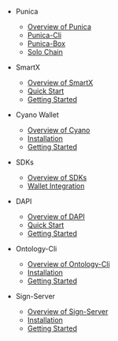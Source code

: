 - Punica
  - [Overview of Punica](docs-cn/Punica/punica.md)
  - [Punica-Cli](docs-cn/Punica/punica-cli.md)
  - [Punica-Box](docs-cn/Punica/punica-box.md)
  - [Solo Chain](docs-cn/Punica/solo-chain.md)

- SmartX
  - [Overview of SmartX](docs-cn/SmartX/overview.md)
  - [Quick Start](docs-cn/SignSmartXServer/quickstart.md)
  - [Getting Started](docs-cn/SmartX/getting-started.md)

- Cyano Wallet
  - [Overview of Cyano](docs-cn/Cyano/overview.md)
  - [Installation](docs-cn/Cyano/installation.md)
  - [Getting Started](docs-cn/Cyano/getting-started.md)

- SDKs
  - [Overview of SDKs](docs-cn/SDKs/SDKs.md)
  - [Wallet Integration](docs-cn/SDKs/wallet-intergration.md)

- DAPI
  - [Overview of DAPI](docs-cn/dApi/overview.md)
  - [Quick Start](docs-cn/dApi/quickstart.md)
  - [Getting Started](docs-cn/dApi/getting-started.md)

- Ontology-Cli
  - [Overview of Ontology-Cli](docs-cn/OntologyCli/overview.md)
  - [Installation](docs-cn/OntologyCli/installation.md)
  - [Getting Started](docs-cn/OntologyCli/getting-started.md)

- Sign-Server
  - [Overview of Sign-Server](docs-cn/SignServer/overview.md)
  - [Installation](docs-cn/SignServer/installation.md)
  - [Getting Started](docs-cn/SignServer/getting-started.md)
